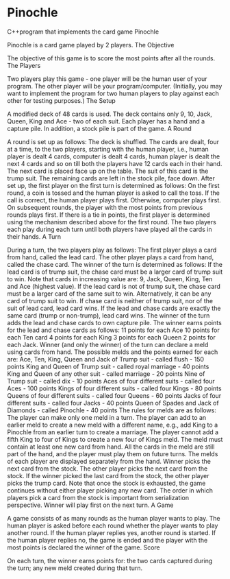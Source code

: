 # Pinochle
C++program that implements the card game Pinochle

Pinochle is a card game played by 2 players.
The Objective

The objective of this game is to score the most points after all the rounds.
The Players

Two players play this game - one player will be the human user of your program. The other player will be your program/computer. 
(Initially, you may want to implement the program for two human players to play against each other for testing purposes.)
The Setup

A modified deck of 48 cards is used. 
The deck contains only 9, 10, Jack, Queen, King and Ace - two of each suit.
Each player has a hand and a capture pile.
In addition, a stock pile is part of the game.
A Round

A round is set up as follows:
The deck is shuffled.
The cards are dealt, four at a time, to the two players, starting with the human player, i.e., human player is dealt 4 cards, computer is dealt 4 cards, human player is dealt the next 4 cards and so on till both the players have 12 cards each in their hand.
The next card is placed face up on the table. The suit of this card is the trump suit.
The remaining cards are left in the stock pile, face down.
After set up, the first player on the first turn is determined as follows:
On the first round, a coin is tossed and the human player is asked to call the toss. If the call is correct, the human player plays first. Otherwise, computer plays first.
On subsequent rounds, the player with the most points from previous rounds plays first. If there is a tie in points, the first player is determined using the mechanism described above for the first round.
The two players each play during each turn until both players have played all the cards in their hands.
A Turn

During a turn, the two players play as follows:
The first player plays a card from hand, called the lead card.
The other player plays a card from hand, called the chase card.
The winner of the turn is determined as follows:
If the lead card is of trump suit, the chase card must be a larger card of trump suit to win.
Note that cards in increasing value are: 9, Jack, Queen, King, Ten and Ace (highest value).
If the lead card is not of trump suit, the chase card must be a larger card of the same suit to win. Alternatively, it can be any card of trump suit to win. If chase card is neither of trump suit, nor of the suit of lead card, lead card wins.
If the lead and chase cards are exactly the same card (trump or non-trump), lead card wins.
The winner of the turn adds the lead and chase cards to own capture pile. The winner earns points for the lead and chase cards as follows:
11 points for each Ace
10 points for each Ten card
4 points for each King
3 points for each Queen
2 points for each Jack.
Winner (and only the winner) of the turn can declare a meld using cards from hand. The possible melds and the points earned for each are:
Ace, Ten, King, Queen and Jack of Trump suit - called flush - 150 points
King and Queen of Trump suit - called royal marriage - 40 points
King and Queen of any other suit - called marriage - 20 points
Nine of Trump suit - called dix - 10 points
Aces of four different suits - called four Aces - 100 points
Kings of four different suits - called four Kings - 80 points
Queens of four different suits - called four Queens - 60 points
Jacks of four different suits - called four Jacks - 40 points
Queen of Spades and Jack of Diamonds - called Pinochle - 40 points
The rules for melds are as follows:
The player can make only one meld in a turn.
The player can add to an earlier meld to create a new meld with a different name, e.g., add King to a Pinochle from an earlier turn to create a marriage. The player cannot add a fifth King to four of Kings to create a new four of Kings meld.
The meld must contain at least one new card from hand.
All the cards in the meld are still part of the hand, and the player must play them on future turns.
The melds of each player are displayed separately from the hand.
Winner picks the next card from the stock.
The other player picks the next card from the stock. If the winner picked the last card from the stock, the other player picks the trump card.
Note that once the stock is exhausted, the game continues without either player picking any new card.
The order in which players pick a card from the stock is important from serialization perspective.
Winner will play first on the next turn.
A Game

A game consists of as many rounds as the human player wants to play. The human player is asked before each round whether the player wants to play another round.
If the human player replies yes, another round is started.
If the human player replies no, the game is ended and the player with the most points is declared the winner of the game.
Score

On each turn, the winner earns points for:
the two cards captured during the turn;
any new meld created during that turn.
